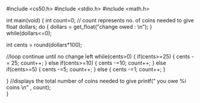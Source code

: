 #include <cs50.h>
#include <stdio.h>
#include <math.h>

int main(void)
{
int count=0; // count represents no. of coins needed to give
float dollars;
do
{
 dollars = get_float("change owed : \n");
}
while(dollars<=0);


int cents = round(dollars*100);

//loop continue until no change left
while(cents>0)
{
  if(cents>=25)
  {
    cents -= 25;
    count++;
  }
  else if(cents>=10)
  {
    cents -=10;
    count++;
  }
  else if(cents>=5)
  {
    cents -=5;
    count++;
  }
  else
  {
    cents -=1;
    count++;
  }
 
}
    //displays the total number of coins needed to give
  printf(" you owe  %i coins \n" , count);   
}

